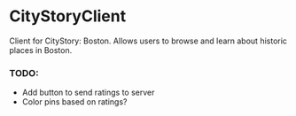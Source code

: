 # CityStoryClient
Client for CityStory: Boston. Allows users to browse
and learn about historic places in Boston.

### TODO:
- Add button to send ratings to server
- Color pins based on ratings?
